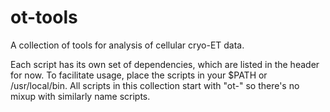 # ot-tools
A collection of tools for analysis of cellular cryo-ET data.

Each script has its own set of dependencies, which are listed in the header for now.
To facilitate usage, place the scripts in your $PATH or /usr/local/bin. All scripts in this collection start with "ot-" so there's no mixup with similarly name scripts.
